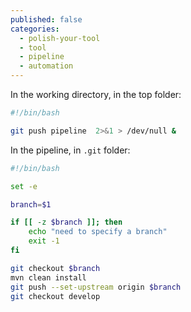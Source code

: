 ```yaml
---
published: false
categories:
  - polish-your-tool
  - tool
  - pipeline
  - automation
---
```


In the working directory, in the top folder:

```bash
#!/bin/bash

git push pipeline  2>&1 > /dev/null &
```


In the pipeline, in ``.git`` folder:

```bash
#!/bin/bash

set -e

branch=$1

if [[ -z $branch ]]; then
    echo "need to specify a branch"
    exit -1
fi

git checkout $branch
mvn clean install
git push --set-upstream origin $branch
git checkout develop
```

